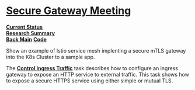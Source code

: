 # **[Secure Gateway Meeting](../../k8s/istio-secure-gateways.md)**

**[Current Status](../../development/status/weekly/current_status.md)**\
**[Research Summary](./research_summary.md)**\
**[Back Main](../../README.md)**
**[Code](../../volumes/go/tutorials/modules/create_module.md)**

Show an example of Istio service mesh implenting a secure mTLS gateway into the K8s Cluster to a sample app.

The **[Control Ingress Traffic](https://istio.io/latest/docs/tasks/traffic-management/ingress/ingress-control/)** task describes how to configure an ingress gateway to expose an HTTP service to external traffic. This task shows how to expose a secure HTTPS service using either simple or mutual TLS.

